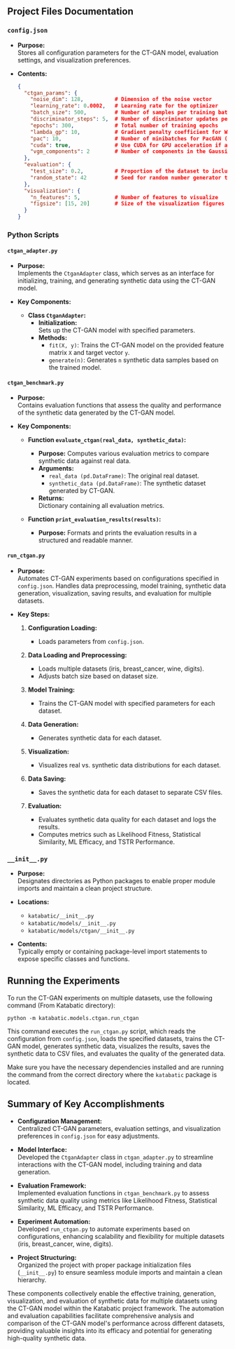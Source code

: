 ## Project Files Documentation

### `config.json`
- **Purpose:**  
  Stores all configuration parameters for the CT-GAN model, evaluation settings, and visualization preferences.

- **Contents:**  
  ```json
  {
    "ctgan_params": {
      "noise_dim": 128,          # Dimension of the noise vector
      "learning_rate": 0.0002,   # Learning rate for the optimizer
      "batch_size": 500,         # Number of samples per training batch
      "discriminator_steps": 5,  # Number of discriminator updates per generator update
      "epochs": 300,             # Total number of training epochs
      "lambda_gp": 10,           # Gradient penalty coefficient for WGAN-GP
      "pac": 10,                 # Number of minibatches for PacGAN (if applicable)
      "cuda": true,              # Use CUDA for GPU acceleration if available
      "vgm_components": 2        # Number of components in the Gaussian Mixture Model
    },
    "evaluation": {
      "test_size": 0.2,          # Proportion of the dataset to include in the test split
      "random_state": 42         # Seed for random number generator to ensure reproducibility
    },
    "visualization": {
      "n_features": 5,           # Number of features to visualize
      "figsize": [15, 20]        # Size of the visualization figures (width, height)
    } 
  }
  ```

### Python Scripts

#### `ctgan_adapter.py`
- **Purpose:**  
  Implements the `CtganAdapter` class, which serves as an interface for initializing, training, and generating synthetic data using the CT-GAN model.

- **Key Components:**  
  - **Class `CtganAdapter`:**
    - **Initialization:**  
      Sets up the CT-GAN model with specified parameters.
    - **Methods:**
      - `fit(X, y)`: Trains the CT-GAN model on the provided feature matrix `X` and target vector `y`.
      - `generate(n)`: Generates `n` synthetic data samples based on the trained model.

#### `ctgan_benchmark.py`
- **Purpose:**  
  Contains evaluation functions that assess the quality and performance of the synthetic data generated by the CT-GAN model.

- **Key Components:**  
  - **Function `evaluate_ctgan(real_data, synthetic_data)`:**
    - **Purpose:** Computes various evaluation metrics to compare synthetic data against real data.
    - **Arguments:**
      - `real_data (pd.DataFrame)`: The original real dataset.
      - `synthetic_data (pd.DataFrame)`: The synthetic dataset generated by CT-GAN.
    - **Returns:**  
      Dictionary containing all evaluation metrics.
  
  - **Function `print_evaluation_results(results)`:**
    - **Purpose:** Formats and prints the evaluation results in a structured and readable manner.

#### `run_ctgan.py`
- **Purpose:**  
  Automates CT-GAN experiments based on configurations specified in `config.json`. Handles data preprocessing, model training, synthetic data generation, visualization, saving results, and evaluation for multiple datasets.

- **Key Steps:**  
  1. **Configuration Loading:**  
     - Loads parameters from `config.json`.
  
  2. **Data Loading and Preprocessing:**  
     - Loads multiple datasets (iris, breast_cancer, wine, digits).
     - Adjusts batch size based on dataset size.
  
  3. **Model Training:**  
     - Trains the CT-GAN model with specified parameters for each dataset.
  
  4. **Data Generation:**  
     - Generates synthetic data for each dataset.
  
  5. **Visualization:**  
     - Visualizes real vs. synthetic data distributions for each dataset.
  
  6. **Data Saving:**  
     - Saves the synthetic data for each dataset to separate CSV files.
  
  7. **Evaluation:**  
     - Evaluates synthetic data quality for each dataset and logs the results.
     - Computes metrics such as Likelihood Fitness, Statistical Similarity, ML Efficacy, and TSTR Performance.

### `__init__.py`
- **Purpose:**  
  Designates directories as Python packages to enable proper module imports and maintain a clean project structure.

- **Locations:**  
  - `katabatic/__init__.py`
  - `katabatic/models/__init__.py`
  - `katabatic/models/ctgan/__init__.py`

- **Contents:**  
  Typically empty or containing package-level import statements to expose specific classes and functions.

## Running the Experiments

To run the CT-GAN experiments on multiple datasets, use the following command (From Katabatic directory):

```
python -m katabatic.models.ctgan.run_ctgan
```

This command executes the `run_ctgan.py` script, which reads the configuration from `config.json`, loads the specified datasets, trains the CT-GAN model, generates synthetic data, visualizes the results, saves the synthetic data to CSV files, and evaluates the quality of the generated data.

Make sure you have the necessary dependencies installed and are running the command from the correct directory where the `katabatic` package is located.

## Summary of Key Accomplishments

- **Configuration Management:**  
  Centralized CT-GAN parameters, evaluation settings, and visualization preferences in `config.json` for easy adjustments.

- **Model Interface:**  
  Developed the `CtganAdapter` class in `ctgan_adapter.py` to streamline interactions with the CT-GAN model, including training and data generation.

- **Evaluation Framework:**  
  Implemented evaluation functions in `ctgan_benchmark.py` to assess synthetic data quality using metrics like Likelihood Fitness, Statistical Similarity, ML Efficacy, and TSTR Performance.

- **Experiment Automation:**  
  Developed `run_ctgan.py` to automate experiments based on configurations, enhancing scalability and flexibility for multiple datasets (iris, breast_cancer, wine, digits).

- **Project Structuring:**  
  Organized the project with proper package initialization files (`__init__.py`) to ensure seamless module imports and maintain a clean hierarchy.

These components collectively enable the effective training, generation, visualization, and evaluation of synthetic data for multiple datasets using the CT-GAN model within the Katabatic project framework. The automation and evaluation capabilities facilitate comprehensive analysis and comparison of the CT-GAN model's performance across different datasets, providing valuable insights into its efficacy and potential for generating high-quality synthetic data.
